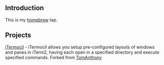 ## Introduction

This is my [homebrew](https://github.com/Homebrew/homebrew) tap.

## Projects

[iTermocil](https://github.com/TomAnthony/itermocil) - iTermocil allows you setup pre-configured layouts of windows and panes in iTerm2, having each open in a specified directory and execute specified commands. Forked from [TomAnthony](https://github.com/TomAnthony/itermocil)